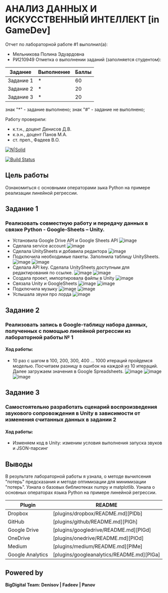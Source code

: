 # АНАЛИЗ ДАННЫХ И ИСКУССТВЕННЫЙ ИНТЕЛЛЕКТ [in GameDev]
Отчет по лабораторной работе #1 выполнил(а):
- Мельникова Полина Эдуардовна
- РИ210949
Отметка о выполнении заданий (заполняется студентом):

| Задание | Выполнение | Баллы |
| ------ | ------ | ------ |
| Задание 1 | * | 60 |
| Задание 2 | * | 20 |
| Задание 3 | * | 20 |

знак "*" - задание выполнено; знак "#" - задание не выполнено;

Работу проверили:
- к.т.н., доцент Денисов Д.В.
- к.э.н., доцент Панов М.А.
- ст. преп., Фадеев В.О.

[![N|Solid](https://cldup.com/dTxpPi9lDf.thumb.png)](https://nodesource.com/products/nsolid)

[![Build Status](https://travis-ci.org/joemccann/dillinger.svg?branch=master)](https://travis-ci.org/joemccann/dillinger)

## Цель работы
Ознакомиться с основными операторами зыка Python на примере реализации линейной регрессии.

## Задание 1
### Реализовать совместную работу и передачу данных в связке Python - Google-Sheets – Unity.
 - Установила Google Drive API и Google Sheets API
![image](https://user-images.githubusercontent.com/57943773/194777467-7dbd6dac-1321-46f5-a83a-a0e0c0f58990.png)
 - Сделала service account
![image](https://user-images.githubusercontent.com/57943773/194777482-d3758630-8539-4614-a248-cc721c633936.png)
 - Сделала UnitySheets и добавила редактора
![image](https://user-images.githubusercontent.com/57943773/194777513-e7db362b-dea9-4117-b568-b8c5e6d80b52.png)
 - Подключила необходимые пакеты. Заполнила таблицу UnitySheets.
![image](https://user-images.githubusercontent.com/57943773/194777921-bc04ce10-08fb-45bc-aada-3382997195c7.png)
![image](https://user-images.githubusercontent.com/57943773/194777930-fb21aa66-6f7a-4866-a682-035b3ece7193.png)
 - Сделала API key. Сделала UnitySheets доступным для редактирования по ссылке.
![image](https://user-images.githubusercontent.com/57943773/194778095-bdc5a9e3-db2b-49e7-b744-3055b8c1c0fd.png)
![image](https://user-images.githubusercontent.com/57943773/194778140-f9fc51a3-9022-4c04-80de-da5f3b597df2.png)
 - Создала проект, импортировала файлы в Unity
![image](https://user-images.githubusercontent.com/57943773/194778628-286491a1-4b93-40dd-8034-e054d14a574b.png)
 - Связала Unity и GoogleSheets
![image](https://user-images.githubusercontent.com/57943773/194779277-85fda8a8-6542-40fc-b733-a921175e1e10.png)
![image](https://user-images.githubusercontent.com/57943773/194779470-3fdc3417-683b-45a7-8cd2-0a722498fc10.png)
 - Подключила музыку
![image](https://user-images.githubusercontent.com/57943773/194779800-301cbc7a-bd64-4ac8-9b11-a8b78283fb02.png)
![image](https://user-images.githubusercontent.com/57943773/194779814-58922327-276b-4710-b3cb-e62ee873d093.png)
 - Услышала звуки про лорда
![image](https://user-images.githubusercontent.com/57943773/194779862-369937c4-a5da-417d-bdcc-1b1cdfe643c3.png)

## Задание 2
### Реализовать запись в Google-таблицу набора данных, полученных с помощью линейной регрессии из лабораторной работы № 1
#### Ход работы:
 - 10 раз с шагом в 100, 200, 300, 400 ... 1000 итераций пройдемся моделью. Посчитаем разницу в ошибок на каждой из 10 итераций.
Далее загружаем значения в Google Spreadsheets.
![image](https://user-images.githubusercontent.com/57943773/194780459-8c131702-81ea-48ce-b49d-6ded0ce9bab3.png)
![image](https://user-images.githubusercontent.com/57943773/194780507-e794e0c1-4828-4ea1-ab93-9955ab756cc6.png)
![image](https://user-images.githubusercontent.com/57943773/194780538-ab1526b1-773a-4196-9863-1348cde9518f.png)

## Задание 3
### Самостоятельно разработать сценарий воспроизведения звукового сопровождения в Unity в зависимости от изменения считанных данных в задании 2
#### Ход работы:
 - Изменяем код в Unity: изменим условия выполнения запуска звуков и JSON-парсинг



## Выводы
В результате лабораторной работы я узнала, о методе вычилсения "потерь" предсказания и методе оптимизации для минимизации "потерь". Узнала о базовых библиотеках numpy и matplotlib. Узнала о основных операторах языка Python на примере линейной регрессии.

| Plugin | README |
| ------ | ------ |
| Dropbox | [plugins/dropbox/README.md][PlDb] |
| GitHub | [plugins/github/README.md][PlGh] |
| Google Drive | [plugins/googledrive/README.md][PlGd] |
| OneDrive | [plugins/onedrive/README.md][PlOd] |
| Medium | [plugins/medium/README.md][PlMe] |
| Google Analytics | [plugins/googleanalytics/README.md][PlGa] |

## Powered by

**BigDigital Team: Denisov | Fadeev | Panov**
